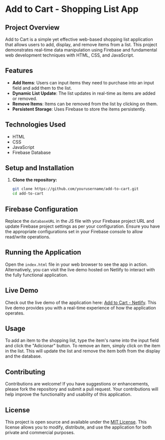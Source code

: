 # Add to Cart - Shopping List App

## Project Overview

Add to Cart is a simple yet effective web-based shopping list application that allows users to add, display, and remove items from a list. This project demonstrates real-time data manipulation using Firebase and fundamental web development techniques with HTML, CSS, and JavaScript.

## Features

- **Add Items**: Users can input items they need to purchase into an input field and add them to the list.
- **Dynamic List Update**: The list updates in real-time as items are added or removed.
- **Remove Items**: Items can be removed from the list by clicking on them.
- **Persistent Storage**: Uses Firebase to store the items persistently.

## Technologies Used

- HTML
- CSS
- JavaScript
- Firebase Database

## Setup and Installation

1. **Clone the repository:**

   ```bash
   git clone https://github.com/yourusername/add-to-cart.git
   cd add-to-cart
   
## Firebase Configuration

Replace the `databaseURL` in the JS file with your Firebase project URL and update Firebase project settings as per your configuration. Ensure you have the appropriate configurations set in your Firebase console to allow read/write operations.

## Running the Application

Open the `index.html` file in your web browser to see the app in action. Alternatively, you can visit the live demo hosted on Netlify to interact with the fully functional application.

## Live Demo

Check out the live demo of the application here: [Add to Cart - Netlify](https://add-to-cart.netlify.app/). This live demo provides you with a real-time experience of how the application operates.

## Usage

To add an item to the shopping list, type the item's name into the input field and click the "Adicionar" button. To remove an item, simply click on the item in the list. This will update the list and remove the item both from the display and the database.

## Contributing

Contributions are welcome! If you have suggestions or enhancements, please fork the repository and submit a pull request. Your contributions will help improve the functionality and usability of this application.

## License

This project is open source and available under the [MIT License](LICENSE). This license allows you to modify, distribute, and use the application for both private and commercial purposes.

